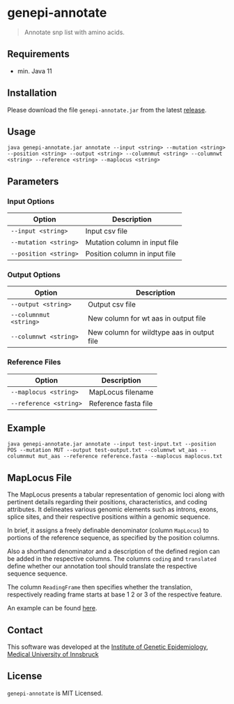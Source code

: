 # genepi-annotate
> Annotate snp list with amino acids.

## Requirements

- min. Java 11 

## Installation

Please download the file `genepi-annotate.jar` from the latest [release](https://github.com/lukfor/genepi-annotate/releases).

## Usage

```
java genepi-annotate.jar annotate --input <string> --mutation <string> --position <string> --output <string> --columnmut <string> --columnwt <string> --reference <string> --maplocus <string>
```

## Parameters

### Input Options

| Option             | Description                                |
|--------------------|--------------------------------------------|
| `--input <string>` | Input csv file                             |
| `--mutation <string>` | Mutation column in input file           |
| `--position <string>` | Position column in input file           |

### Output Options

| Option               | Description                                |
|----------------------|--------------------------------------------|
| `--output <string>`    | Output csv file                            |
| `--columnmut <string>` | New column for wt aas in output file     |
| `--columnwt <string>`  | New column for wildtype aas in output file |

### Reference Files

| Option               | Description                                |
|----------------------|--------------------------------------------|
| `--maplocus <string>` | MapLocus filename                          |
| `--reference <string>`| Reference fasta file                       |


## Example

```
java genepi-annotate.jar annotate --input test-input.txt --position POS --mutation MUT --output test-output.txt --columnwt wt_aas --columnmut mut_aas --reference reference.fasta --maplocus maplocus.txt
```

## MapLocus File

The MapLocus presents a tabular representation of genomic loci along with pertinent details regarding their positions, characteristics, and coding attributes. It delineates various genomic elements such as introns, exons, splice sites, and their respective positions within a genomic sequence.

In brief, it assigns a freely definable denominator (column `MapLocus`) to portions of the reference sequence, as specified by the position columns.

Also a shorthand denominator and a description of the defined region can be added in the respective columns. The columns `coding` and `translated` define whether our annotation tool should translate the respective sequence sequence.

The column `ReadingFrame` then specifies whether the translation, respectively reading frame starts at base 1 2 or 3 of the respective feature.

An example can be found [here](https://github.com/lukfor/genepi-annotate/blob/master/genepi-annotate/MapLocusLPA%20(FOR%20LONG%20PCR)%20-%20v3.txt).

## Contact

This software was developed at the [Institute of Genetic Epidemiology](https://genepi.i-med.ac.at/), [Medical University of Innsbruck](https://i-med.ac.at/)

## License

`genepi-annotate` is MIT Licensed.
